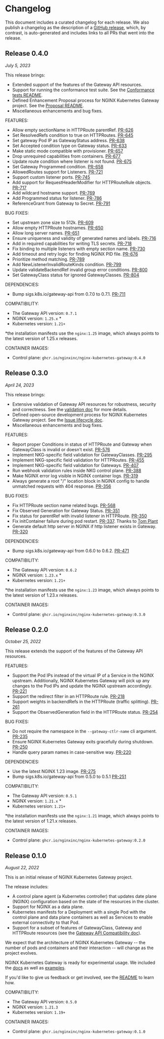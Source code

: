# Changelog

This document includes a curated changelog for each release. We also publish a changelog as the description of a [GitHub release](https://github.com/nginxinc/nginx-kubernetes-gateway/releases), which, by contrast, is auto-generated and includes links to all PRs that went into the release.

## Release 0.4.0

*July 5, 2023*

This release brings:
- Extended support of the features of the Gateway API resources.
- Support for running the conformance test suite. See the [Conformance tests README](https://github.com/nginxinc/nginx-kubernetes-gateway/blob/v0.4.0/conformance/README.md).
- Defined Enhancement Proposal process for NGINX Kubernetes Gateway project. See the [Proposal README](https://github.com/nginxinc/nginx-kubernetes-gateway/blob/v0.4.0/docs/proposals/README.md).
- Miscellaneous enhancements and bug fixes.

FEATURES:
* Allow empty sectionName in HTTPRoute parentRef. [PR-626](https://github.com/nginxinc/nginx-kubernetes-gateway/pull/626)
* Set ResolvedRefs condition to true on HTTPRoutes. [PR-645](https://github.com/nginxinc/nginx-kubernetes-gateway/pull/645)
* Set gateway Pod IP as GatewayStatus address. [PR-638](https://github.com/nginxinc/nginx-kubernetes-gateway/pull/638)
* Set Accepted condition type on Gateway status. [PR-633](https://github.com/nginxinc/nginx-kubernetes-gateway/pull/633)
* Make static mode compatible with provisioner. [PR-657](https://github.com/nginxinc/nginx-kubernetes-gateway/pull/657)
* Drop unrequired capabilities from containers. [PR-677](https://github.com/nginxinc/nginx-kubernetes-gateway/pull/677)
* Update route condition where listener is not found. [PR-675](https://github.com/nginxinc/nginx-kubernetes-gateway/pull/675)
* Set Gateway Programmed condition. [PR-658](https://github.com/nginxinc/nginx-kubernetes-gateway/pull/658)
* AllowedRoutes support for Listeners. [PR-721](https://github.com/nginxinc/nginx-kubernetes-gateway/pull/721)
* Support custom listener ports. [PR-745](https://github.com/nginxinc/nginx-kubernetes-gateway/pull/745)
* Add support for RequestHeaderModifier for HTTPRouteRule objects. [PR-717](https://github.com/nginxinc/nginx-kubernetes-gateway/pull/717)
* Add wildcard hostname support. [PR-769](https://github.com/nginxinc/nginx-kubernetes-gateway/pull/769)
* Add Programmed status for listener. [PR-786](https://github.com/nginxinc/nginx-kubernetes-gateway/pull/786)
* ReferenceGrant from Gateway to Secret. [PR-791](https://github.com/nginxinc/nginx-kubernetes-gateway/pull/791)

BUG FIXES:
* Set upstream zone size to 512k. [PR-609](https://github.com/nginxinc/nginx-kubernetes-gateway/pull/609)
* Allow empty HTTPRoute hostnames. [PR-650](https://github.com/nginxinc/nginx-kubernetes-gateway/pull/650)
* Allow long server names. [PR-651](https://github.com/nginxinc/nginx-kubernetes-gateway/pull/651)
* Ensure uniqueness and validity of generated names and labels. [PR-716](https://github.com/nginxinc/nginx-kubernetes-gateway/pull/716)
* Add in required capabilities for writing TLS secrets. [PR-718](https://github.com/nginxinc/nginx-kubernetes-gateway/pull/718)
* Fix binding to multiple listeners with empty section name. [PR-730](https://github.com/nginxinc/nginx-kubernetes-gateway/pull/730)
* Add timeout and retry logic for finding NGINX PID file. [PR-676](https://github.com/nginxinc/nginx-kubernetes-gateway/pull/676)
* Prioritize method matching. [PR-789](https://github.com/nginxinc/nginx-kubernetes-gateway/pull/789)
* Add NewListenerInvalidRouteKinds condition. [PR-799](https://github.com/nginxinc/nginx-kubernetes-gateway/pull/799)
* Update validateBackendRef invalid group error conditions. [PR-800](https://github.com/nginxinc/nginx-kubernetes-gateway/pull/800)
* Set GatewayClass status for ignored GatewayClasses. [PR-804](https://github.com/nginxinc/nginx-kubernetes-gateway/pull/804)

DEPENDENCIES:
* Bump sigs.k8s.io/gateway-api from 0.7.0 to 0.7.1. [PR-711](https://github.com/nginxinc/nginx-kubernetes-gateway/pull/711)

COMPATIBILITY:
- The Gateway API version: `0.7.1`
- NGINX version: `1.25.x` *
- Kubernetes version: `1.21+`

\*the installation manifests use the `nginx:1.25` image, which always points to the latest version of 1.25.x releases.

CONTAINER IMAGES:
- Control plane: `ghcr.io/nginxinc/nginx-kubernetes-gateway:0.4.0`

## Release 0.3.0

*April 24, 2023*

This release brings:
- Extensive validation of Gateway API resources for robustness, security and correctness. See the [validation doc](https://github.com/nginxinc/nginx-kubernetes-gateway/blob/v0.3.0/docs/resource-validation.md)
for more details.
- Defined open-source development process for NGINX Kubernetes Gateway project. See the [Issue lifecycle doc](https://github.com/nginxinc/nginx-kubernetes-gateway/blob/v0.3.0/ISSUE_LIFECYCLE.md).
- Miscellaneous enhancements and bug fixes.

FEATURES:
* Report proper Conditions in status of HTTPRoute and Gateway when GatewayClass is invalid or doesn't exist. [PR-576](https://github.com/nginxinc/nginx-kubernetes-gateway/pull/576)
* Implement NKG-specific field validation for GatewayClasses. [PR-295](https://github.com/nginxinc/nginx-kubernetes-gateway/pull/495)
* Implement NKG-specific field validation for HTTPRoutes. [PR-455](https://github.com/nginxinc/nginx-kubernetes-gateway/pull/455)
* Implement NKG-specific field validation for Gateways. [PR-407](https://github.com/nginxinc/nginx-kubernetes-gateway/pull/407)
* Run webhook validation rules inside NKG control plane. [PR-388](https://github.com/nginxinc/nginx-kubernetes-gateway/pull/388)
* Make NGINX error log visible in NGINX container logs. [PR-319](https://github.com/nginxinc/nginx-kubernetes-gateway/pull/319)
* Always generate a root "/" location block in NGINX config to handle unmatched requests with 404 response. [PR-356](https://github.com/nginxinc/nginx-kubernetes-gateway/pull/356)

BUG FIXES:
* Fix HTTPRoute section name related bugs. [PR-568](https://github.com/nginxinc/nginx-kubernetes-gateway/pull/568)
* Fix Observed Generation for Gateway Status. [PR-351](https://github.com/nginxinc/nginx-kubernetes-gateway/pull/351)
* Fix status for parentRef with invalid listener in HTTPRoute. [PR-350](https://github.com/nginxinc/nginx-kubernetes-gateway/pull/350)
* Fix initContainer failure during pod restart. [PR-337](https://github.com/nginxinc/nginx-kubernetes-gateway/pull/337). Thanks to [Tom Plant](https://github.com/pl4nty)
* Generate default http server in NGINX if http listener exists in Gateway. [PR-320](https://github.com/nginxinc/nginx-kubernetes-gateway/pull/320)

DEPENDENCIES:
* Bump sigs.k8s.io/gateway-api from 0.6.0 to 0.6.2. [PR-471](https://github.com/nginxinc/nginx-kubernetes-gateway/pull/471)

COMPATIBILITY:
- The Gateway API version: `0.6.2`
- NGINX version: `1.23.x` *
- Kubernetes version: `1.21+`

\*the installation manifests use the `nginx:1.23` image, which always points to the latest version of 1.23.x releases.

CONTAINER IMAGES:
- Control plane: `ghcr.io/nginxinc/nginx-kubernetes-gateway:0.3.0`

## Release 0.2.0

*October 25, 2022*

This release extends the support of the features of the Gateway API resources.

FEATURES:
* Support the Pod IPs instead of the virtual IP of a Service in the NGINX upstream. Additionally, NGINX Kubernetes Gateway will pick up any changes to the Pod IPs and update the NGINX upstream accordingly. [PR-221](https://github.com/nginxinc/nginx-kubernetes-gateway/pull/221)
* Support the redirect filter in an HTTPRoute rule. [PR-218](https://github.com/nginxinc/nginx-kubernetes-gateway/pull/218)
* Support weights in backendRefs in the HTTPRoute (traffic splitting). [PR-261](https://github.com/nginxinc/nginx-kubernetes-gateway/pull/261)
* Support the ObservedGeneration field in the HTTPRoute status. [PR-254](https://github.com/nginxinc/nginx-kubernetes-gateway/pull/254)

BUG FIXES:
* Do not require the namespace in the `--gateway-ctlr-name` cli argument. [PR-235](https://github.com/nginxinc/nginx-kubernetes-gateway/pull/235)
* Ensure NGINX Kubernetes Gateway exits gracefully during shutdown. [PR-250](https://github.com/nginxinc/nginx-kubernetes-gateway/pull/250)
* Handle query param names in case-sensitive way. [PR-220](https://github.com/nginxinc/nginx-kubernetes-gateway/pull/220)

DEPENDENCIES:
* Use the latest NGINX 1.23 image. [PR-275](https://github.com/nginxinc/nginx-kubernetes-gateway/pull/275)
* Bump sigs.k8s.io/gateway-api from 0.5.0 to 0.5.1 [PR-251](https://github.com/nginxinc/nginx-kubernetes-gateway/pull/251)


COMPATIBILITY:
- The Gateway API version: `0.5.1`
- NGINX version: `1.21.x` * 
- Kubernetes version: `1.21+`

\*the installation manifests use the `nginx:1.21` image, which always points to the latest version of 1.21.x releases.

CONTAINER IMAGES:
- Control plane: `ghcr.io/nginxinc/nginx-kubernetes-gateway:0.2.0`

## Release 0.1.0

*August 22, 2022*

This is an initial release of NGINX Kubernetes Gateway project.

The release includes:
- A control plane agent (a Kubernetes controller) that updates date plane (NGINX) configuration based on the state of the resources in the cluster.
- Support for NGINX as a data plane.
- Kubernetes manifests for a Deployment with a single Pod with the control plane and data plane containers as well as Services to enable external connectivity to that Pod.
- Support for a subset of features of GatewayClass, Gateway and HTTPRoute resources (see the [Gateway API Compatibility doc](https://github.com/nginxinc/nginx-kubernetes-gateway/blob/v0.1.0/README.md)).

We expect that the architecture of NGINX Kubernetes Gateway -- the number of pods and containers and their interaction -- will change as the project evolves.

NGINX Kubernetes Gateway is ready for experimental usage. We included the [docs](https://github.com/nginxinc/nginx-kubernetes-gateway/tree/v0.1.0/docs) as well as [examples](https://github.com/nginxinc/nginx-kubernetes-gateway/tree/v0.1.0/examples).

If you'd like to give us feedback or get involved, see the [README](https://github.com/nginxinc/nginx-kubernetes-gateway) to learn how.

COMPATIBILITY:
- The Gateway API version: `0.5.0`
- NGINX version: `1.21.3` 
- Kubernetes version: `1.19+`

CONTAINER IMAGES:
- Control plane: `ghcr.io/nginxinc/nginx-kubernetes-gateway:0.1.0`
